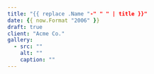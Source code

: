 ```yaml
---
title: "{{ replace .Name "-" " " | title }}"
date: {{ now.Format "2006" }}
draft: true
client: "Acme Co."
gallery:
  - src: ""
    alt: ""
    caption: ""
---
```


